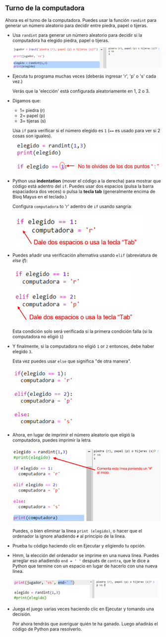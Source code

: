 ## Turno de la computadora

Ahora es el turno de la computadora. Puedes usar la función `randint` para generar un número aleatorio para decidir entre piedra, papel o tijeras.

+ Usa `randint` para generar un número aleatorio para decidir si la computadora ha elegido piedra, papel o tijeras.
    
    ![captura de pantalla](images/rps-randint.png)

+ Ejecuta tu programa muchas veces (deberás ingresar 'r', 'p' o 's' cada vez.)
    
    Verás que la 'elección' está configurada aleatoriamente en 1, 2 o 3.

+ Digamos que:
    
    + 1= piedra (r)
    + 2= papel (p)
    + 3= tijeras (s)
    
    Usa `if` para verificar si el número elegido es `1` (`==` es usado para ver si 2 cosas son iguales).
    
    ![captura de pantalla](images/rps-if-1.png)

+ Python usa **indentation** (mover el código a la derecha) para mostrar que código está adentro del `if`. Puedes usar dos espacios (pulsa la barra espaciadora dos veces) o pulsa la **tecla tab** (generalmente encima de Bloq Mayus en el teclado.)
    
    Configura `computadora` to 'r' adentro de `if` usando sangría:
    
    ![captura de pantalla](images/rps-indent.png)

+ Puedes añadir una verificación alternativa usando `elif` (abreviatura de *else if*):
    
    ![captura de pantalla](images/rps-elif-2.png)
    
    Esta condición solo será verificada si la primera condición falla (si la computadora no eligió `1`)

+ Y finalmente, si la computadora no eligió `1` or `2` entonces, debe haber elegido `3`.
    
    Esta vez puedes usar `else` que significa "de otra manera".
    
    ![captura de pantalla](images/rps-else-3.png)

+ Ahora, en lugar de imprimir el número aleatorio que eligió la computadora, puedes imprimir la letra.
    
    ![captura de pantalla](images/rps-print-computer.png)
    
    Puedes, o bien eliminar la línea `print (elegido)`, o hacer que el ordenador la ignore añadiendo `#` al principio de la línea.

+ Prueba tu código haciendo clic en Ejecutar y eligiendo tu opción.

+ Hmm, la elección del ordenador se imprime en una nueva línea. Puedes arreglar eso añadiendo `end = ' '` después de `contra`, que le dice a Python que termine con un espacio en lugar de hacerlo con una nueva línea.
    
    ![captura de pantalla](images/rps-same-line.png)

+ Juega el juego varias veces haciendo clic en Ejecutar y tomando una decisión.
    
    Por ahora tendrás que averiguar quién te ha ganado. Luego añadirás el código de Python para resolverlo.